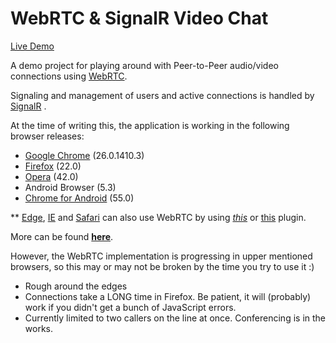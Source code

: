 WebRTC & SignalR Video Chat
=================

[Live Demo](https://mg-webrtc.azurewebsites.net)

A demo project for playing around with Peer-to-Peer audio/video connections using [WebRTC](https://webrtc.org/).

Signaling and management of users and active connections is handled by [SignalR](https://www.asp.net/signalr) .

At the time of writing this, the application is working in the following browser releases:

- [Google Chrome](https://www.google.co.in/chrome/browser/desktop/) (26.0.1410.3)
- [Firefox](https://www.mozilla.org/en-US/firefox/new/) (22.0)
- [Opera](http://www.opera.com/) (42.0)
- Android Browser (5.3)
- [Chrome for Android](https://play.google.com/store/apps/details?id=com.android.chrome&hl=en) (55.0)

** [Edge](https://www.microsoft.com/en-us/windows/microsoft-edge), [IE](https://www.microsoft.com/en-us/download/internet-explorer.aspx) and [Safari](http://www.apple.com/safari/) can also use WebRTC by using [*this*](https://confluence.temasys.com.sg/display/TWPP) or [this](https://skylink.io/plugin/) plugin.

More can be found [**here**](http://caniuse.com/#search=webrtc).

However, the WebRTC implementation is progressing in upper mentioned browsers, so this may or may not be broken by the time you try to use it :)

- Rough around the edges
- Connections take a LONG time in Firefox.  Be patient, it will (probably) work if you didn't get a bunch of JavaScript errors.
- Currently limited to two callers on the line at once.  Conferencing is in the works.
